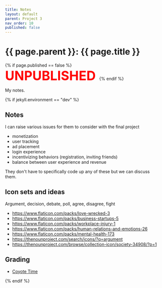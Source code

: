 ```yaml
---
title: Notes
layout: default
parent: Project 3
nav_order: 10
published: false
---
```


# {{ page.parent }}: {{ page.title }}

{% if page.published == false %}
<span style="color: red; font-size: 3em;">
**UNPUBLISHED**
</span>
{% endif %}

My notes.

{% if jekyll.environment == "dev" %}

## Notes

I can raise various issues for them to consider with the final project

- monetization
- user tracking
- ad placement
- login experience
- incentivizing behaviors (registration, inviting friends)
- balance between user experience and revenue

They don't have to specifically code up any of these but we can discuss them.

## Icon sets and ideas

Argument, decision, debate, poll, agree, disagree, fight

- <https://www.flaticon.com/packs/love-wrecked-3>
- <https://www.flaticon.com/packs/business-startups-5>
- <https://www.flaticon.com/packs/workplace-injury-1>
- <https://www.flaticon.com/packs/human-relations-and-emotions-26>
- <https://www.flaticon.com/packs/mental-health-173>
- <https://thenounproject.com/search/icons/?q=argument>
- <https://thenounproject.com/browse/collection-icon/society-34908/?p=1>

## Grading

- [Coyote Time](https://blogs.bsu.edu/teaching-innovation/2023/11/15/coyote-time-games-teach-forgiveness-learning/)

{% endif %}

